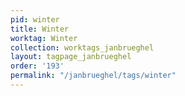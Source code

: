 ```yaml
---
pid: winter
title: Winter
worktag: Winter
collection: worktags_janbrueghel
layout: tagpage_janbrueghel
order: '193'
permalink: "/janbrueghel/tags/winter"
---
```

